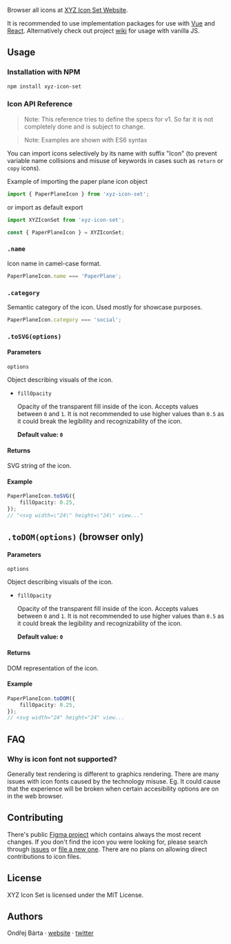 Browser all icons at [XYZ Icon Set Website](https://ondrejbarta.xyz/xyz-icon-set).

It is recommended to use implementation packages for use with [Vue](https://github.com/bartaxyz/xyz-icon-set-vue) and [React](https://github.com/bartaxyz/xyz-icon-set-react). Alternatively check out project [wiki](https://github.com/bartaxyz/xyz-icon-set/wiki) for usage with vanilla JS.

## Usage

### Installation with NPM

```bash
npm install xyz-icon-set
```

### Icon API Reference

> Note: This reference tries to define the specs for v1. So far it is not completely done and is subject to change.

> Note: Examples are shown with ES6 syntax

You can import icons selectively by its name with suffix "Icon" (to prevent variable name collisions and misuse of keywords in cases such as `return` or `copy` icons).

Example of importing the paper plane icon object

```typescript
import { PaperPlaneIcon } from 'xyz-icon-set';
```

or import as default export

```typescript
import XYZIconSet from 'xyz-icon-set';

const { PaperPlaneIcon } = XYZIconSet;
```

### `.name`

Icon name in camel-case format.
```typescript
PaperPlaneIcon.name === 'PaperPlane';
```


### `.category`
Semantic category of the icon. Used mostly for showcase purposes.
```typescript
PaperPlaneIcon.category === 'social';
```


### `.toSVG(options)`
#### Parameters

`options`

Object describing visuals of the icon.

- `fillOpacity`

  Opacity of the transparent fill inside of the icon. Accepts values between `0` and `1`. It is not recommended to use higher values than `0.5` as it could break the legibility and recognizability of the icon.



  **Default value: `0`**

#### Returns

SVG string of the icon.


#### Example

```typescript
PaperPlaneIcon.toSVG({
    fillOpacity: 0.25,
});
// "<svg width=\"24\" height=\"24\" view..."
```

## `.toDOM(options)` (browser only)

#### Parameters

`options`

Object describing visuals of the icon.

- `fillOpacity`

  Opacity of the transparent fill inside of the icon. Accepts values between `0` and `1`. It is not recommended to use higher values than `0.5` as it could break the legibility and recognizability of the icon.



  **Default value: `0`**

#### Returns

DOM representation of the icon.

#### Example

```typescript
PaperPlaneIcon.toDOM({
    fillOpacity: 0.25,
});
// <svg width="24" height="24" view...
```



## FAQ  

### Why is icon font not supported?

Generally text rendering is different to graphics rendering. There are many issues with icon fonts caused by the technology misuse. Eg. It could cause that the experience will be broken when certain accesibility options are on in the web browser.

## Contributing

There's public [Figma project](https://www.figma.com/file/aL6uKzwVzrTG3sTE2pbN4gOb/XYZ-Icon-Set) which contains always the most recent changes. If you don't find the icon you were looking for, please search through [issues](https://github.com/bartaxyz/xyz-icon-set/issues) or [file a new one](https://github.com/bartaxyz/xyz-icon-set/issues/new). There are no plans on allowing direct contributions to icon files.

## License

XYZ Icon Set is licensed under the MIT License.

## Authors

Ondřej Bárta &middot; [website](https://ondrejbarta.xyz) &middot; [twitter](https://twitter.com/bartaxyz)
